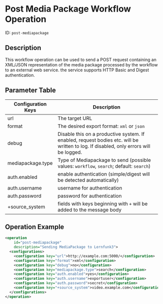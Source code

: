 Post Media Package Workflow Operation
=====================================

ID: `post-mediapackage`

Description
-----------

This workflow operation can be used to send a POST request containing an XML/JSON representation of the
media package processed by the workflow to an external web service. the service supports HTTP Basic and Digest
authentication.

Parameter Table
---------------

|Configuration Keys |Description                                                                                   |
|-------------------|----------------------------------------------------------------------------------------------|
|url                |The target URL                                                                                |
|format             |The desired export format: `xml` or `json`                                                    |
|debug              |Disable this on a productive system. If enabled, request bodies etc. will be written to log. If disabled, only errors will be logged. |
|mediapackage.type  |Type of Mediapackage to send (possible values: `workflow`, `search`; default: `search`)       |
|auth.enabled       |enable authentication (simple/digest will be detected automatically)                          |
|auth.username      |username for authentication                                                                   |
|auth.password      |password for authentication                                                                   |
|+source_system     |fields with keys beginning with `+` will be added to the message body                         |

Operation Example
-----------------

```xml
<operation
    id="post-mediapackage"
    description="Sending MediaPackage to Lernfunk3">
  <configurations>
    <configuration key="url">http://example.com:5000/</configuration>
    <configuration key="format">xml</configuration>
    <configuration key="debug">no</configuration>
    <configuration key="mediapackage.type">search</configuration>
    <configuration key="auth.enabled">yes</configuration>
    <configuration key="auth.username">exportuser</configuration>
    <configuration key="auth.password">secret</configuration>
    <configuration key="+source_system">video.example.com</configuration>
  </configurations>
</operation>
```
